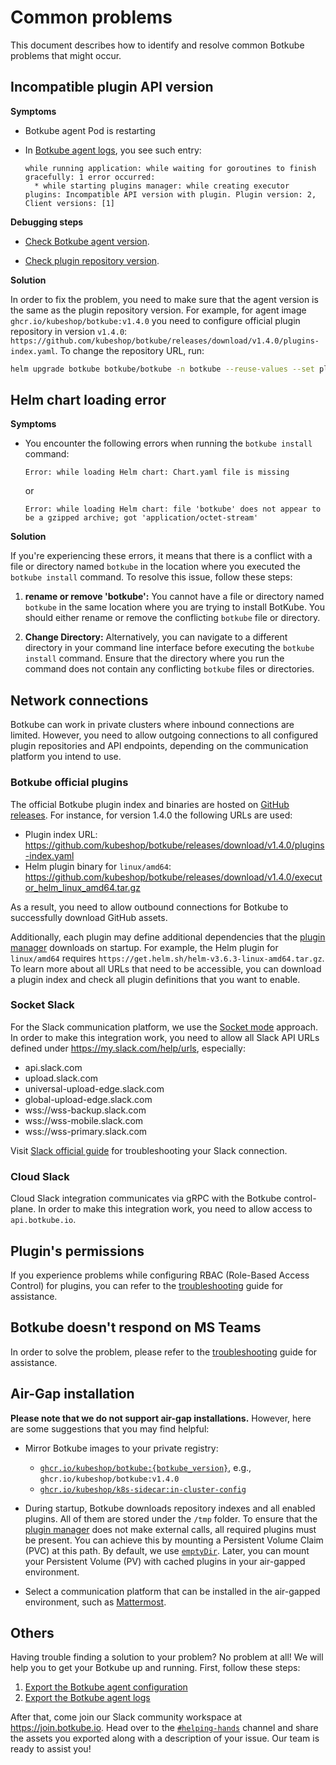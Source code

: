 # Common problems

This document describes how to identify and resolve common Botkube problems that might occur.

## Incompatible plugin API version

**Symptoms**

- Botkube agent Pod is restarting
- In [Botkube agent logs](diagnostics.mdx#agent-logs), you see such entry:

  ```text
  while running application: while waiting for goroutines to finish gracefully: 1 error occurred:
  	* while starting plugins manager: while creating executor plugins: Incompatible API version with plugin. Plugin version: 2, Client versions: [1]
  ```

**Debugging steps**

- [Check Botkube agent version](diagnostics.mdx#agent-version).

- [Check plugin repository version](diagnostics.mdx#check-configured-plugin-repositories).

**Solution**

In order to fix the problem, you need to make sure that the agent version is the same as the plugin repository version. For example, for agent image `ghcr.io/kubeshop/botkube:v1.4.0` you need to configure official plugin repository in version `v1.4.0`: `https://github.com/kubeshop/botkube/releases/download/v1.4.0/plugins-index.yaml`.
To change the repository URL, run:

```bash
helm upgrade botkube botkube/botkube -n botkube --reuse-values --set plugins.repositories.botkube.url="https://github.com/kubeshop/botkube/releases/download/v1.4.0/plugins-index.yaml"
```

## Helm chart loading error

**Symptoms**

- You encounter the following errors when running the `botkube install` command:

  ```text
  Error: while loading Helm chart: Chart.yaml file is missing
  ```

  or

  ```text
  Error: while loading Helm chart: file 'botkube' does not appear to be a gzipped archive; got 'application/octet-stream'
  ```

**Solution**

If you're experiencing these errors, it means that there is a conflict with a file or directory named `botkube` in the location where you executed the `botkube install` command. To resolve this issue, follow these steps:

1. **rename or remove 'botkube':** You cannot have a file or directory named `botkube` in the same location where you are trying to install BotKube. You should either rename or remove the conflicting `botkube` file or directory.

2. **Change Directory:** Alternatively, you can navigate to a different directory in your command line interface before executing the `botkube install` command. Ensure that the directory where you run the command does not contain any conflicting `botkube` files or directories.

## Network connections

Botkube can work in private clusters where inbound connections are limited. However, you need to allow outgoing connections to all configured plugin repositories and API endpoints, depending on the communication platform you intend to use.

### Botkube official plugins

The official Botkube plugin index and binaries are hosted on [GitHub releases](https://github.com/kubeshop/botkube/releases). For instance, for version 1.4.0 the following URLs are used:

- Plugin index URL: https://github.com/kubeshop/botkube/releases/download/v1.4.0/plugins-index.yaml
- Helm plugin binary for `linux/amd64`: https://github.com/kubeshop/botkube/releases/download/v1.4.0/executor_helm_linux_amd64.tar.gz

As a result, you need to allow outbound connections for Botkube to successfully download GitHub assets.

Additionally, each plugin may define additional dependencies that the [plugin manager](../architecture/index.md#plugin-manager) downloads on startup. For example, the Helm plugin for `linux/amd64` requires `https://get.helm.sh/helm-v3.6.3-linux-amd64.tar.gz`.
To learn more about all URLs that need to be accessible, you can download a plugin index and check all plugin definitions that you want to enable.

### Socket Slack

For the Slack communication platform, we use the [Socket mode](https://api.slack.com/apis/connections/socket) approach.
In order to make this integration work, you need to allow all Slack API URLs defined under https://my.slack.com/help/urls, especially:

- api.slack.com
- upload.slack.com
- universal-upload-edge.slack.com
- global-upload-edge.slack.com
- wss://wss-backup.slack.com
- wss://wss-mobile.slack.com
- wss://wss-primary.slack.com

Visit [Slack official guide](https://slack.com/help/articles/360001603387-Manage-Slack-connection-issues#network-settings) for troubleshooting your Slack connection.

### Cloud Slack

Cloud Slack integration communicates via gRPC with the Botkube control-plane. In order to make this integration work, you need to allow access to `api.botkube.io`.

## Plugin's permissions

If you experience problems while configuring RBAC (Role-Based Access Control) for plugins, you can refer to the [troubleshooting](../configuration/rbac.md#troubleshooting) guide for assistance.

## Botkube doesn't respond on MS Teams

In order to solve the problem, please refer to the [troubleshooting](../installation/teams/index.md#troubleshooting) guide for assistance.

## Air-Gap installation

**Please note that we do not support air-gap installations.** However, here are some suggestions that you may find helpful:

- Mirror Botkube images to your private registry:

  - [`ghcr.io/kubeshop/botkube:{botkube_version}`](https://github.com/kubeshop/botkube/pkgs/container/botkube), e.g., `ghcr.io/kubeshop/botkube:v1.4.0`
  - [`ghcr.io/kubeshop/k8s-sidecar:in-cluster-config`](https://github.com/orgs/kubeshop/packages/container/package/k8s-sidecar)

- During startup, Botkube downloads repository indexes and all enabled plugins. All of them are stored under the `/tmp` folder. To ensure that the [plugin manager](../architecture/index.md#plugin-manager) does not make external calls, all required plugins must be present. You can achieve this by mounting a Persistent Volume Claim (PVC) at this path. By default, we use [`emptyDir`](https://github.com/kubeshop/botkube/blob/9d0627794078d519987309271b64c94047cd65d9/helm/botkube/templates/deployment.yaml#L176-L177). Later, you can mount your Persistent Volume (PV) with cached plugins in your air-gapped environment.

- Select a communication platform that can be installed in the air-gapped environment, such as [Mattermost](../installation/mattermost/index.md).

## Others

Having trouble finding a solution to your problem? No problem at all! We will help you to get your Botkube up and running. First, follow these steps:

1. [Export the Botkube agent configuration](diagnostics.mdx#agent-configuration)
2. [Export the Botkube agent logs](diagnostics.mdx#agent-logs)

After that, come join our Slack community workspace at https://join.botkube.io. Head over to the [`#helping-hands`](https://slack.com/app_redirect?team=TG7TTBLJ0&channel=helping-hands) channel and share the assets you exported along with a description of your issue. Our team is ready to assist you!
